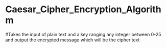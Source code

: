 # Caesar_Cipher_Encryption_Algorithm

#Takes the input of plain text and a key ranging any integer between 0-25 and output the encrypted message which will be the cipher text
